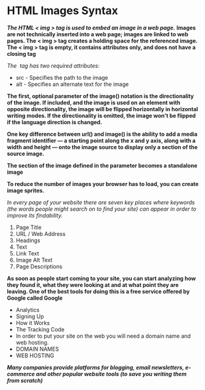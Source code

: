 # HTML Images Syntax

**_The HTML < img > tag is used to embed an image in a web page._**
**Images are not technically inserted into a web page; images are linked to web pages. The < img > tag creates a holding space for the referenced image.**
**The < img > tag is empty, it contains attributes only, and does not have a closing tag**

_The <img> tag has two required attributes:_

- src - Specifies the path to the image
- alt - Specifies an alternate text for the image

**The first, optional parameter of the image() notation is the directionality of the image. If included, and the image is used on an element with opposite directionality, the image will be flipped horizontally in horizontal writing modes. If the directionality is omitted, the image won't be flipped if the language direction is changed.**

**One key difference between url() and image() is the ability to add a media fragment identifier — a starting point along the x and y axis, along with a width and height — onto the image source to display only a section of the source image.**

**The section of the image defined in the parameter becomes a standalone image**

**To reduce the number of images your browser has to load, you can create image sprites.**

_In every page of your website there are seven key places where keywords (the words people might search on to find your site) can appear in order to improve its findability._

1. Page Title
2. URL / Web Address
3. Headings
4. Text
5. Link Text
6. Image Alt Text
7. Page Descriptions

**As soon as people start coming to your site, you can start analyzing how they found it, what they were looking at and at what point they are leaving. One of the best tools for doing this is a free service offered by Google called Google**

- Analytics
- Signing Up
- How it Works
- The Tracking Code
- In order to put your site on the web you will need a domain name and web hosting.
- DOMAIN NAMES
- WEB HOSTING

**_Many companies provide platforms for blogging, email newsletters, e-commerce and other popular website tools (to save you writing them from scratch)_**